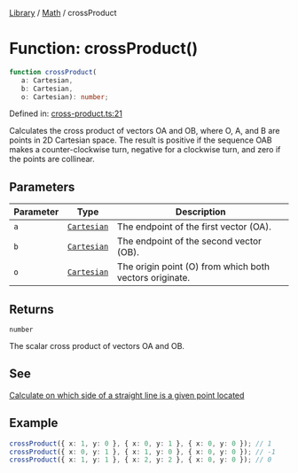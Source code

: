 <!-- markdownlint-disable -->
<!-- cspell: disable -->
[Library](../index.md) / [Math](./index.md) / crossProduct

# Function: crossProduct()

```ts
function crossProduct(
   a: Cartesian, 
   b: Cartesian, 
   o: Cartesian): number;
```

Defined in: [cross-product.ts:21](https://github.com/technobuddha/library/blob/main/src/cross-product.ts#L21)

Calculates the cross product of vectors OA and OB, where O, A, and B are points in 2D Cartesian space.
The result is positive if the sequence OAB makes a counter-clockwise turn,
negative for a clockwise turn, and zero if the points are collinear.

## Parameters

| Parameter | Type | Description |
| ------ | ------ | ------ |
| `a` | [`Cartesian`](../Geometry/Cartesian.md) | The endpoint of the first vector (OA). |
| `b` | [`Cartesian`](../Geometry/Cartesian.md) | The endpoint of the second vector (OB). |
| `o` | [`Cartesian`](../Geometry/Cartesian.md) | The origin point (O) from which both vectors originate. |

## Returns

`number`

The scalar cross product of vectors OA and OB.

## See

[Calculate on which side of a straight line is a given point located](https://math.stackexchange.com/questions/274712/calculate-on-which-side-of-a-straight-line-is-a-given-point-located|)

## Example

```typescript
crossProduct({ x: 1, y: 0 }, { x: 0, y: 1 }, { x: 0, y: 0 }); // 1
crossProduct({ x: 0, y: 1 }, { x: 1, y: 0 }, { x: 0, y: 0 }); // -1
crossProduct({ x: 1, y: 1 }, { x: 2, y: 2 }, { x: 0, y: 0 }); // 0
```

